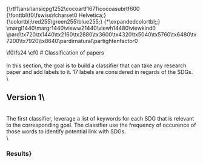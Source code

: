 {\rtf1\ansi\ansicpg1252\cocoartf1671\cocoasubrtf600
{\fonttbl\f0\fswiss\fcharset0 Helvetica;}
{\colortbl;\red255\green255\blue255;}
{\*\expandedcolortbl;;}
\margl1440\margr1440\vieww21440\viewh14480\viewkind0
\pard\tx720\tx1440\tx2160\tx2880\tx3600\tx4320\tx5040\tx5760\tx6480\tx7200\tx7920\tx8640\pardirnatural\partightenfactor0

\f0\fs24 \cf0 # Classification of papers\
\
In this section, the goal is to build a classifier that can take any research paper and add labels to it. 17 labels are considered in regards of the SDGs.\
\
## Version 1\
\
The first classifier, leverage a list of keywords for each SDG that is relevant to the corresponding goal. The classifier use the frequency of occurence of those words to identify potential link with SDGs. \
\
### Results}